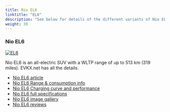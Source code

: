```yaml
---
title: Nio EL6
linktitle: "EL6"
description: "See below for details of the different variants of Nio EL6"
weight: 30
---
```

### Nio EL6

<a href="/models/nio/el6/el6/"><img src="https://media.evkx.net/multimedia/models/nio/el6/el6/main_2_st.jpg" class="img-fluid" alt="EL6" ></a>

Nio EL6 is an all-electric SUV with a WLTP range of up to 513 km (319 miles). EVKX.net has all the details. 

- [Nio EL6 article](/models/nio/el6/el6/)
- [Nio EL6 Range & consumption info](/models/nio/el6/el6/rangeandconsumption)
- [Nio EL6 Charging curve and performance](/models/nio/el6/el6/chargingcurve)
- [Nio EL6 full specifications](/models/nio/el6/el6/specifications)
- [Nio EL6 image gallery](/models/nio/el6/el6/gallery)
- [Nio EL6 reviews](/models/nio/el6/el6/reviews)

